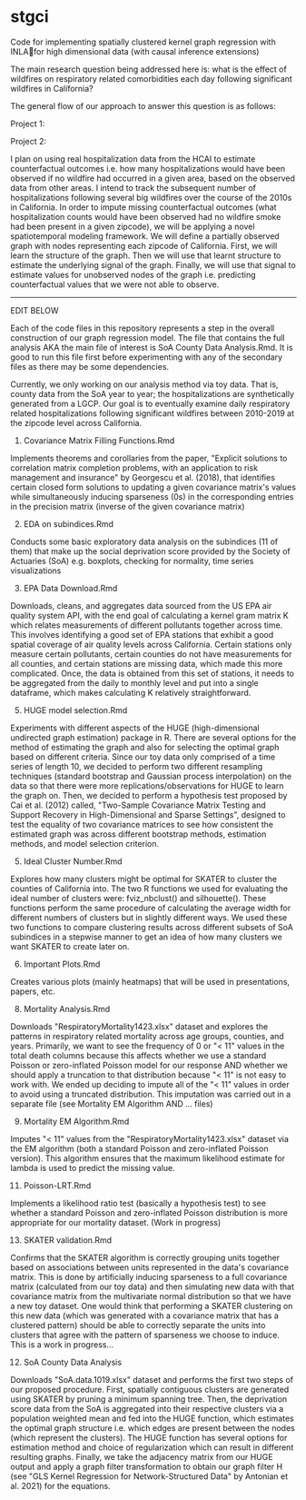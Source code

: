 # stgci
Code for implementing spatially clustered kernel graph regression with INLAfor high dimensional data (with causal inference extensions)

The main research question being addressed here is: what is the effect of wildfires on respiratory related comorbidities each day following significant wildfires in California? 

The general flow of our approach to answer this question is as follows: 

Project 1: 



Project 2: 

I plan on using real hospitalization data from the HCAI to estimate counterfactual outcomes i.e. how many hospitalizations would have been observed if no wildfire had occurred in a given area, based on the observed data from other areas. I intend to track the subsequent number of hospitalizations following several big wildfires over the course of the 2010s in California. In order to impute missing counterfactual outcomes (what hospitalization counts would have been observed had no wildfire smoke had been present in a given zipcode), we will be applying a novel spatiotemporal modeling framework. We will define a partially observed graph with nodes representing each zipcode of California. First, we will learn the structure of the graph. Then we will use that learnt structure to estimate the underlying signal of the graph. Finally, we will use that signal to estimate values for unobserved nodes of the graph i.e. predicting counterfactual values that we were not able to observe. 

--------------------------------------------------------------------------------------------------------------------------------------------------------------

EDIT BELOW

Each of the code files in this repository represents a step in the overall construction of our graph regression model. The file that contains the full analysis AKA the main file of interest is SoA County Data Analysis.Rmd. It is good to run this file first before experimenting with any of the secondary files as there may be some dependencies. 

Currently, we only working on our analysis method via toy data. That is, county data from the SoA year to year; the hospitalizations are synthetically generated from a LGCP. Our goal is to eventually examine daily respiratory related hospitalizations following significant wildfires between 2010-2019 at the zipcode level across California.

1. Covariance Matrix Filling Functions.Rmd

Implements theorems and corollaries from the paper, "Explicit solutions to correlation matrix completion problems, with an application to risk management and insurance" by Georgescu et al. (2018), that identifies certain closed form solutions to updating a given covariance matrix's values while simultaneously inducing sparseness (0s) in the corresponding entries in the precision matrix (inverse of the given covariance matrix) 

2. EDA on subindices.Rmd

Conducts some basic exploratory data analysis on the subindices (11 of them) that make up the social deprivation score provided by the Society of Actuaries (SoA) e.g. boxplots, checking for normality, time series visualizations

3. EPA Data Download.Rmd

Downloads, cleans, and aggregates data sourced from the US EPA air quality system API, with the end goal of calculating a kernel gram matrix K which relates measurements of different pollutants together across time. This involves identifying a good set of EPA stations that exhibit a good spatial coverage of air quality levels across California. Certain stations only measure certain pollutants, certain counties do not have measurements for all counties, and certain stations are missing data, which made this more complicated. Once, the data is obtained from this set of stations, it needs to be aggregated from the daily to monthly level and put into a single dataframe, which makes calculating K relatively straightforward. 

5. HUGE model selection.Rmd

Experiments with different aspects of the HUGE (high-dimensional undirected graph estimation) package in R. There are several options for the method of estimating  the graph and also for selecting the optimal graph based on different criteria. Since our toy data only comprised of a time series of length 10, we decided to perform two different resampling techniques (standard bootstrap and Gaussian process interpolation) on the data so that there were more replications/observations for HUGE to learn the graph on. Then, we decided to perform a hypothesis test proposed by Cai et al. (2012) called, "Two-Sample Covariance Matrix Testing and Support Recovery in High-Dimensional and Sparse Settings", designed to test the equality of two covariance matrices to see how consistent the estimated graph was across different bootstrap methods, estimation methods, and model selection criterion. 

5. Ideal Cluster Number.Rmd

Explores how many clusters might be optimal for SKATER to cluster the counties of California into. The two R functions we used for evaluating the ideal number of clusters were: fviz_nbclust() and silhouette(). These functions perform the same procedure of calculating the average width for different numbers of clusters but in slightly different ways. We used these two functions to compare clustering results across different subsets of SoA subindices in a stepwise manner to get an idea of how many clusters we want SKATER to create later on. 

6. Important Plots.Rmd

Creates various plots (mainly heatmaps) that will be used in presentations, papers, etc. 

8. Mortality Analysis.Rmd

Downloads "RespiratoryMortality1423.xlsx" dataset and explores the patterns in respiratory related mortality across age groups, counties, and years. Primarily, we want to see the frequency of 0 or "< 11" values in the total death columns because this affects whether we use a standard Poisson or zero-inflated Poisson model for our response AND whether we should apply a truncation to that distribution because "< 11" is not easy to work with. We ended up deciding to impute all of the "< 11" values in order to avoid using a truncated distribution. This imputation was carried out in a separate file (see Mortality EM Algorithm AND ... files) 

9. Mortality EM Algorithm.Rmd

Imputes "< 11" values from the "RespiratoryMortality1423.xlsx" dataset via the EM algorithm (both a standard Poisson and zero-inflated Poisson version). This algorithm ensures that the maximum likelihood estimate for lambda is used to predict the missing value. 

11. Poisson-LRT.Rmd

Implements a likelihood ratio test (basically a hypothesis test) to see whether a standard Poisson and zero-inflated Poisson distribution is more appropriate for our mortality dataset. (Work in progress) 

13. SKATER validation.Rmd

Confirms that the SKATER algorithm is correctly grouping units together based on associations between units represented in the data's covariance matrix. This is done by artificially inducing sparseness to a full covariance matrix (calculated from our toy data) and then simulating new data with that covariance matrix from the multivariate normal distribution so that we have a new toy dataset. One would think that performing a SKATER clustering on this new data (which was generated with a covariance matrix that has a clustered pattern) should be able to correctly separate the units into clusters that agree with the pattern of sparseness we choose to induce. This is a work in progress...

12. SoA County Data Analysis

Downloads "SoA.data.1019.xlsx" dataset and performs the first two steps of our proposed procedure. First, spatially contiguous clusters are generated using SKATER by pruning a minimum spanning tree. Then, the deprivation score data from the SoA is aggregated into their respective clusters via a population weighted mean and fed into the HUGE function, which estimates the optimal graph structure i.e. which edges are present between the nodes (which represent the clusters). The HUGE function has several options for estimation method and choice of regularization which can result in different resulting graphs. Finally, we take the adjacency matrix from our HUGE output and apply a graph filter transformation to obtain our graph filter H (see "GLS Kernel Regression for Network-Structured Data" by Antonian et al. 2021) for the equations. 


